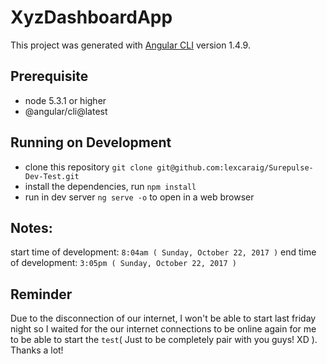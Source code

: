 # XyzDashboardApp

This project was generated with [Angular CLI](https://github.com/angular/angular-cli) version 1.4.9.

## Prerequisite

* node 5.3.1 or higher
* @angular/cli@latest

## Running on Development

* clone this repository `git clone git@github.com:lexcaraig/Surepulse-Dev-Test.git`
* install the dependencies, run `npm install`
* run in dev server `ng serve -o` to open in a web browser

## Notes:

start time of development: `8:04am ( Sunday, October 22, 2017 )`
end time of development: `3:05pm ( Sunday, October 22, 2017 )`

## Reminder

Due to the disconnection of our internet, I won't be able to start last friday night so I waited for the our internet connections to be online again for me to be able to start the `test`( Just to be completely pair with you guys! XD ). Thanks a lot!
